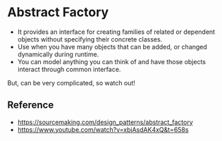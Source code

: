 # Abstract Factory

- It provides an interface for creating families of related or dependent objects without specifying their concrete classes.
- Use when you have many objects that can be added, or changed dynamically during runtime.
- You can model anything you can think of and have those objects interact through common interface.

But, can be very complicated, so watch out!

## Reference

- https://sourcemaking.com/design_patterns/abstract_factory
- https://www.youtube.com/watch?v=xbjAsdAK4xQ&t=658s
